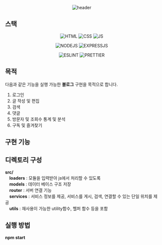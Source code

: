 <div align="center">
  
![header](https://capsule-render.vercel.app/api?text=expressTest&animation=fadeIn)

</div> 

## 스택
<div align="center">

![HTML](https://img.shields.io/badge/HTML5-E34F26?style=for-the-badge&logo=html5&logoColor=white)
![CSS](https://img.shields.io/badge/CSS-239120?&style=for-the-badge&logo=css3&logoColor=white)
![JS](https://img.shields.io/badge/JavaScript-F7DF1E?style=for-the-badge&logo=JavaScript&logoColor=white) 

![NODEJS](https://img.shields.io/badge/Node.js-43853D?style=for-the-badge&logo=node.js&logoColor=white)
![EXPRESSJS](https://img.shields.io/badge/Express.js-404D59?style=for-the-badge)

![ESLINT](https://img.shields.io/badge/eslint-3A33D1?style=for-the-badge&logo=eslint&logoColor=white)
![PRETTIER](https://img.shields.io/badge/prettier-1A2C34?style=for-the-badge&logo=prettier&logoColor=F7BA3E)
</div>

## 목적
다음과 같은 기능을 실행 가능한 **블로그** 구현을 목적으로 합니다.
1. 로그인
2. 글 작성 및 편집
3. 검색
4. 댓글
5. 방문자 및 조회수 통계 및 분석 
6. 구독 및 즐겨찾기

## 구현 기능


## 디렉토리 구성  
**src/**   
　**loaders** : 모듈을 입력받아 js에서 처리할 수 있도록  
　**models** : 데이터 베이스 구조 저장  
　**router** : 서버 연결 기능  
　**services** : 서비스 정보를 제공, 서비스를 게시, 검색, 연결할  수 있는 단일 위치를 제공  
　**utils** : 재사용이 가능한 utility함수, 헬퍼 함수 등을 포함

## 실행 방법
**npm start**

